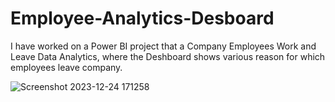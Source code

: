 # Employee-Analytics-Desboard
I have worked on a  Power BI project that a Company Employees Work and Leave Data Analytics, where the Deshboard shows various reason for which employees leave company. 

![Screenshot 2023-12-24 171258](https://github.com/rajeshraj9078/Employee-Analytics-Desboard/assets/106902829/18e132c3-99a2-4c61-88ed-62e4acb12794)
